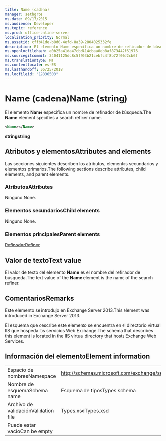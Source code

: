 ```yaml
---
title: Name (cadena)
manager: sethgros
ms.date: 09/17/2015
ms.audience: Developer
ms.topic: reference
ms.prod: office-online-server
localization_priority: Normal
ms.assetid: cffb41de-b8d0-4efd-8a39-2804025332fe
description: El elemento Name especifica un nombre de refinador de búsqueda.
ms.openlocfilehash: a0b25a41da47cbd414cbaa0eb8af873442f61976
ms.sourcegitcommit: 34041125dc8c5f993b21cebfc4f8b72f0fd2cb6f
ms.translationtype: MT
ms.contentlocale: es-ES
ms.lasthandoff: 06/25/2018
ms.locfileid: "19836503"
---
```

# <a name="name-string"></a><span data-ttu-id="5f6e4-103">Name (cadena)</span><span class="sxs-lookup"><span data-stu-id="5f6e4-103">Name (string)</span></span>

<span data-ttu-id="5f6e4-104">El elemento **Name** especifica un nombre de refinador de búsqueda.</span><span class="sxs-lookup"><span data-stu-id="5f6e4-104">The **Name** element specifies a search refiner name.</span></span> 
  
```XML
<Name></Name>
```

<span data-ttu-id="5f6e4-105">**string**</span><span class="sxs-lookup"><span data-stu-id="5f6e4-105">**string**</span></span>

## <a name="attributes-and-elements"></a><span data-ttu-id="5f6e4-106">Atributos y elementos</span><span class="sxs-lookup"><span data-stu-id="5f6e4-106">Attributes and elements</span></span>

<span data-ttu-id="5f6e4-107">Las secciones siguientes describen los atributos, elementos secundarios y elementos primarios.</span><span class="sxs-lookup"><span data-stu-id="5f6e4-107">The following sections describe attributes, child elements, and parent elements.</span></span>
  
### <a name="attributes"></a><span data-ttu-id="5f6e4-108">Atributos</span><span class="sxs-lookup"><span data-stu-id="5f6e4-108">Attributes</span></span>

<span data-ttu-id="5f6e4-109">Ninguno.</span><span class="sxs-lookup"><span data-stu-id="5f6e4-109">None.</span></span>
  
### <a name="child-elements"></a><span data-ttu-id="5f6e4-110">Elementos secundarios</span><span class="sxs-lookup"><span data-stu-id="5f6e4-110">Child elements</span></span>

<span data-ttu-id="5f6e4-111">Ninguno.</span><span class="sxs-lookup"><span data-stu-id="5f6e4-111">None.</span></span>
  
### <a name="parent-elements"></a><span data-ttu-id="5f6e4-112">Elementos principales</span><span class="sxs-lookup"><span data-stu-id="5f6e4-112">Parent elements</span></span>

[<span data-ttu-id="5f6e4-113">Refinador</span><span class="sxs-lookup"><span data-stu-id="5f6e4-113">Refiner</span></span>](refiner.md)
  
## <a name="text-value"></a><span data-ttu-id="5f6e4-114">Valor de texto</span><span class="sxs-lookup"><span data-stu-id="5f6e4-114">Text value</span></span>

<span data-ttu-id="5f6e4-115">El valor de texto del elemento **Name** es el nombre del refinador de búsqueda.</span><span class="sxs-lookup"><span data-stu-id="5f6e4-115">The text value of the **Name** element is the name of the search refiner.</span></span> 
  
## <a name="remarks"></a><span data-ttu-id="5f6e4-116">Comentarios</span><span class="sxs-lookup"><span data-stu-id="5f6e4-116">Remarks</span></span>

<span data-ttu-id="5f6e4-117">Este elemento se introdujo en Exchange Server 2013.</span><span class="sxs-lookup"><span data-stu-id="5f6e4-117">This element was introduced in Exchange Server 2013.</span></span>
  
<span data-ttu-id="5f6e4-118">El esquema que describe este elemento se encuentra en el directorio virtual IIS que hospeda los servicios Web Exchange.</span><span class="sxs-lookup"><span data-stu-id="5f6e4-118">The schema that describes this element is located in the IIS virtual directory that hosts Exchange Web Services.</span></span>
  
## <a name="element-information"></a><span data-ttu-id="5f6e4-119">Información del elemento</span><span class="sxs-lookup"><span data-stu-id="5f6e4-119">Element information</span></span>

|||
|:-----|:-----|
|<span data-ttu-id="5f6e4-120">Espacio de nombres</span><span class="sxs-lookup"><span data-stu-id="5f6e4-120">Namespace</span></span>  <br/> |http://schemas.microsoft.com/exchange/services/2006/types  <br/> |
|<span data-ttu-id="5f6e4-121">Nombre de esquema</span><span class="sxs-lookup"><span data-stu-id="5f6e4-121">Schema name</span></span>  <br/> |<span data-ttu-id="5f6e4-122">Esquema de tipos</span><span class="sxs-lookup"><span data-stu-id="5f6e4-122">Types schema</span></span>  <br/> |
|<span data-ttu-id="5f6e4-123">Archivo de validación</span><span class="sxs-lookup"><span data-stu-id="5f6e4-123">Validation file</span></span>  <br/> |<span data-ttu-id="5f6e4-124">Types.xsd</span><span class="sxs-lookup"><span data-stu-id="5f6e4-124">Types.xsd</span></span>  <br/> |
|<span data-ttu-id="5f6e4-125">Puede estar vacío</span><span class="sxs-lookup"><span data-stu-id="5f6e4-125">Can be empty</span></span>  <br/> ||
   

